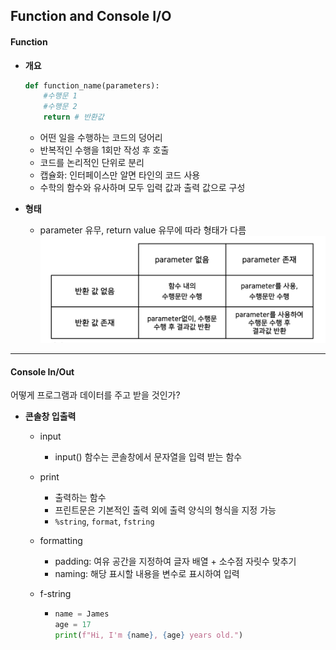 ## Function and Console I/O

#### Function

- **개요**

  ```python
  def function_name(parameters):
      #수행문 1
      #수행문 2
      return # 반환값
  ```

  - 어떤 일을 수행하는 코드의 덩어리
  - 반복적인 수행을 1회만 작성 후 호출
  - 코드를 논리적인 단위로 분리
  - 캡슐화: 인터페이스만 알면 타인의 코드 사용
  - 수학의 함수와 유사하며 모두 입력 값과 출력 값으로 구성

- **형태**

  - parameter 유무, return value 유무에 따라 형태가 다름
    ![function1](README.assets/function1.PNG)



<hr>

#### Console In/Out


어떻게 프로그램과 데이터를 주고 받을 것인가?

- **콘솔창 입출력**
  
  - input
  
    - input() 함수는 콘솔창에서 문자열을 입력 받는 함수
  
  - print
  
    - 출력하는 함수
    - 프린트문은 기본적인 출력 외에 출력 양식의 형식을 지정 가능
    - `%string`, `format`, `fstring`
  
  - formatting
  
    - padding: 여유 공간을 지정하여 글자 배열 + 소수점 자릿수 맞추기
    - naming: 해당 표시할 내용을 변수로 표시하여 입력
  
  - f-string
  
    - ```python
      name = James
      age = 17
      print(f"Hi, I'm {name}, {age} years old.")
      ```
